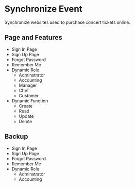 # Synchronize Event
Synchronize websites used to purchase concert tickets online.

## Page and Features
- Sign In Page
- Sign Up Page
- Forgot Password
- Remember Me
- Dynamic Role
    - Adminstrator
    - Accounting
    - Manager
    - Chef
    - Customer
- Dynamic Function
    - Create
    - Read
    - Update
    - Delete

## Backup
- Sign In Page
- Sign Up Page
- Forgot Password
- Remember Me
- Dynamic Role
    - Adminstrator
    - Accounting
